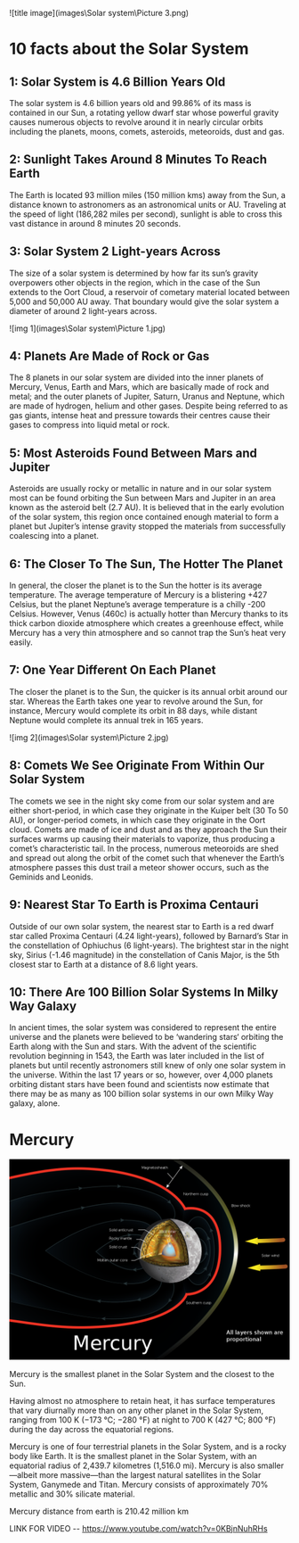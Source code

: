 ![title image](images\Solar system\Picture 3.png)

# 10 facts about the Solar System

## 1: Solar System is 4.6 Billion Years Old

The solar system is 4.6 billion years old and 99.86% of its mass is contained in our Sun, a rotating yellow dwarf star whose powerful gravity causes numerous objects to revolve  around it in nearly circular orbits including the planets, moons, comets, asteroids, meteoroids, dust and gas.

## 2: Sunlight Takes Around 8 Minutes To Reach Earth

The Earth is located 93 million miles (150 million kms) away from the Sun, a distance known to astronomers as an astronomical units or AU. Traveling at the speed of light (186,282 miles per second), sunlight is able to cross this vast distance in around 8 minutes 20 seconds.

## 3: Solar System 2 Light-years Across

The size of a solar system is determined by how far its sun’s gravity overpowers other objects in the region, which in the case of the Sun extends to the Oort Cloud, a reservoir of cometary material located between 5,000 and 50,000 AU away. That boundary would give the solar system a diameter of around 2 light-years across.

![img 1](images\Solar system\Picture 1.jpg)

## 4: Planets Are Made of Rock or Gas

The 8 planets in our solar system are divided into the inner planets of Mercury, Venus, Earth and Mars, which are basically made of rock and metal; and the outer planets of Jupiter, Saturn, Uranus and Neptune, which are made of hydrogen, helium and other gases. Despite being referred to as gas giants, intense heat and pressure towards their centres cause their gases to compress into liquid metal or rock.

## 5: Most Asteroids Found Between Mars and Jupiter

Asteroids are usually rocky or metallic in nature and in our solar system most can be found orbiting the Sun between Mars and Jupiter in an area known as the asteroid belt (2.7 AU). It is believed that in the early evolution of the solar system, this region once contained enough material to form a planet but Jupiter’s intense gravity stopped the materials from successfully coalescing into a planet.

## 6: The Closer To The Sun, The Hotter The Planet

In general, the closer the planet is to the Sun the hotter is its average temperature. The average temperature of Mercury is a blistering +427 Celsius, but the planet Neptune’s average temperature is a chilly -200 Celsius. However, Venus (460c) is actually hotter than Mercury thanks to its thick carbon dioxide atmosphere which creates a greenhouse effect, while Mercury has a very thin atmosphere and so cannot trap the Sun’s heat very easily.

## 7: One Year Different On Each Planet

The closer the planet is to the Sun, the quicker is its annual orbit around our star. Whereas the Earth takes one year to revolve around the Sun, for instance, Mercury would complete its orbit in 88 days, while distant Neptune would complete its annual trek in 165 years.

![img 2](images\Solar system\Picture 2.jpg)

## 8: Comets We See Originate From Within Our Solar System

The comets we see in the night sky come from our solar system and are either short-period, in which case they originate in the Kuiper belt (30 To 50 AU), or longer-period comets, in which case they originate in the Oort cloud. Comets are made of ice and dust and as they approach the Sun their surfaces warms up causing their materials to vaporize, thus producing a comet’s characteristic tail. In the process, numerous meteoroids are shed and spread out along the orbit of the comet such that whenever the Earth’s atmosphere passes this dust trail a meteor shower occurs, such as the Geminids and Leonids.

## 9: Nearest Star To Earth is Proxima Centauri

Outside of our own solar system, the nearest star to Earth is a red dwarf star called Proxima Centauri (4.24 light-years), followed by Barnard’s Star in the constellation of Ophiuchus (6 light-years). The brightest star in the night sky, Sirius (-1.46 magnitude) in the constellation of Canis Major, is the 5th closest star to Earth at a distance of 8.6 light years.

## 10: There Are 100 Billion Solar Systems In Milky Way Galaxy

In ancient times, the solar system was considered to represent the entire universe and the planets were believed to be ‘wandering stars‘ orbiting the Earth along with the Sun and stars. With the advent of the scientific revolution beginning in 1543, the Earth was later included in the list of planets but until recently astronomers still knew of only one solar system in the universe. Within the last 17 years or so, however, over 4,000 planets orbiting distant stars have been found and scientists now estimate that there may be as many as 100 billion solar systems in our own Milky Way galaxy, alone.

# Mercury

![title image](images\planets\Mercury\Mercury_with_magnetic_field.png)

Mercury is the smallest planet in the Solar System and the closest to the Sun.

Having almost no atmosphere to retain heat,
it has surface temperatures that vary diurnally more than on any other planet in the Solar System, 
ranging from 100 K (−173 °C; −280 °F) at night to 700 K (427 °C; 800 °F) during the day across the equatorial regions.

Mercury is one of four terrestrial planets in the Solar System, and is a rocky body like Earth. 
It is the smallest planet in the Solar System, with an equatorial radius of 2,439.7 kilometres (1,516.0 mi).
Mercury is also smaller—albeit more massive—than the largest natural satellites in the Solar System, Ganymede and Titan. 
Mercury consists of approximately 70% metallic and 30% silicate material.

Mercury distance from earth is 210.42 million km

LINK FOR VIDEO  -- https://www.youtube.com/watch?v=0KBjnNuhRHs
